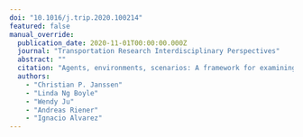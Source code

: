 ```yaml
---
doi: "10.1016/j.trip.2020.100214"
featured: false
manual_override:
  publication_date: 2020-11-01T00:00:00.000Z
  journal: "Transportation Research Interdisciplinary Perspectives"
  abstract: ""
  citation: "Agents, environments, scenarios: A framework for examining models and simulations of human-vehicle interaction (2020)"
  authors:
    - "Christian P. Janssen"
    - "Linda Ng Boyle"
    - "Wendy Ju"
    - "Andreas Riener"
    - "Ignacio Alvarez"
---
```


<!-- You can add additional content about this publication here if needed -->
